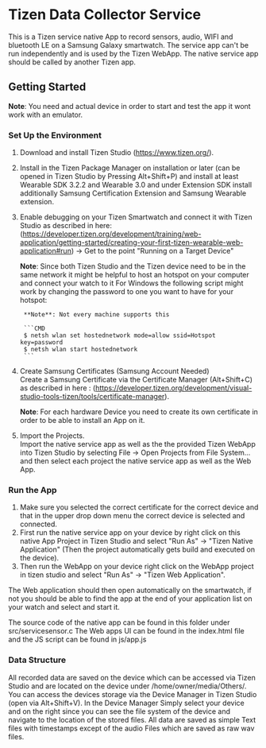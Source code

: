 # Tizen Data Collector Service
This is a Tizen service native App to record sensors, audio, WIFI and bluetooth LE on a Samsung Galaxy smartwatch. The service app can't be run independently and is used by the Tizen WebApp. The native service app should be called by another Tizen app.

## Getting Started

**Note**: You need and actual device in order to start and test the app it wont work with an emulator.
### Set Up the Environment
1. Download and install Tizen Studio (https://www.tizen.org/).
2. Install in the Tizen Package Manager on installation or later (can be opened in Tizen Studio by Pressing Alt+Shift+P) and install at least Wearable SDK 3.2.2 and Wearable 3.0 and under Extension SDK install additionally Samsung Certification Extension and Samsung Wearable extension. 
3. Enable debugging on your Tizen Smartwatch and connect it with Tizen Studio as described in here: (https://developer.tizen.org/development/training/web-application/getting-started/creating-your-first-tizen-wearable-web-application#run) -> Get to the point "Running on a Target Device"
    
    **Note**: Since both Tizen Studio and the Tizen device need to be in the same network it might be helpful to host an hotspot on your computer and connect your watch to it
        For Windows the following script might work by changing the password to one you want to have for your hotspot: 
        
        **Note**: Not every machine supports this
        
        ```CMD
        $ netsh wlan set hostednetwork mode=allow ssid=Hotspot key=password
        $ netsh wlan start hostednetwork
        ```
4. Create Samsung Certificates (Samsung Account Needed) \
Create a Samsung Certificate via the Certificate Manager (Alt+Shift+C) as described in here : (https://developer.tizen.org/development/visual-studio-tools-tizen/tools/certificate-manager).


    **Note**: For each hardware Device you need to create its own certificate in order to be able to install an App on it.

5. Import the Projects. \
Import the native service app as well as the the provided Tizen WebApp into Tizen Studio by selecting File -> Open Projects from File System... and then select each project the native service app as well as the Web App.

### Run the App
1. Make sure you selected the correct certificate for the correct device and that in the upper drop down menu the correct device is selected and connected.
2. First run the native service app on your device by right click on this native App Project in Tizen Studio and select "Run As" -> "Tizen Native Application" (Then the project automatically gets build and executed on the device).
3. Then run the WebApp on your device right click on the WebApp project in tizen studio and select "Run As" -> "Tizen Web Application".

The Web application should then open automatically on the smartwatch, if not you should be able to find the app at the end of your application list on your watch and select and start it.

The source code of the native app can be found in this folder under src/servicesensor.c
The Web apps UI can be found in the index.html file and the JS script can be found in js/app.js

### Data Structure

All recorded data are saved on the device which can be accessed via Tizen Studio and are located on the device under /home/owner/media/Others/. You can access the devices storage via the Device Manager in Tizen Studio (open via Alt+Shift+V). In the Device Manager Simply select your device and on the right since you can see the file system of the device and navigate to the location of the stored files.
All data are saved as simple Text files with timestamps except of the audio Files which are saved as raw wav files.
